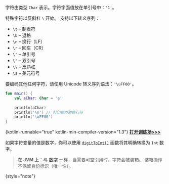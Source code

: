 [//]: # (title: 字符（Characters）)

字符由类型 `Char` 表示。字符字面值放在单引号中：`'1'`。

特殊字符以反斜杠 `\` 开始。
支持以下转义序列：

* `\t` – 制表符
* `\b` – 退格
* `\n` – 换行（LF）
* `\r` – 回车（CR）
* `\'` – 单引号
* `\"` – 双引号
* `\\` – 反斜杠
* `\$` – 美元符号

要编码其他任何字符，请使用 Unicode 转义序列语法：`'\uFF00'`。

```kotlin
fun main() {
    val aChar: Char = 'a'
 
    println(aChar)
    println('\n') // 打印额外的换行符
    println('\uFF00')
}
```
{kotlin-runnable="true" kotlin-min-compiler-version="1.3"}
[**打开训练场>>>**](https://play.kotlinlang.org/editor/v1/N4Igxg9gJgpiBcIBmBXAdgAgLYEMCWaAFAJQbAA6alGNGAbjgDYY4DCAFjgE7wYfcYAvBgDkOEdWq0ADlwIAXRkTacuxKTVkKlhCZRGkA9IYwAFOWnkBnFphgAPeVxwY0MAO6MCMDGFU4weRguDQwtSx09FAAxaIAGOINKSgBfEAAaEHluAHMYeVNGHHkkCC4sBBAAKxwGDPAILGk8RmCANWCrPAg0SoBGADoATgGAJjiQFKA%3D%3D%3D?_gl=1*1nzn97m*_ga*MjA2MDI3NDc5My4xNjk0OTQwMzc2*_ga_9J976DJZ68*MTcwMTAwMTk2OS40My4xLjE3MDEwMDQyODQuNTguMC4w&_ga=2.77977236.1212359242.1701001969-2060274793.1694940376)

如果字符变量的值是数字，你可以使用
[`digitToInt()`](https://kotlinlang.org/api/latest/jvm/stdlib/kotlin.text/digit-to-int.html) 函数将其明确转换为 `Int` 数字。

> **在 JVM 上**：与 [数字](numbers.md#JVM平台上的数字表示) 一样，当需要可空引用时，字符会被装箱。
> 装箱操作不保留身份标识（唯一性）。
>
{style="note"}